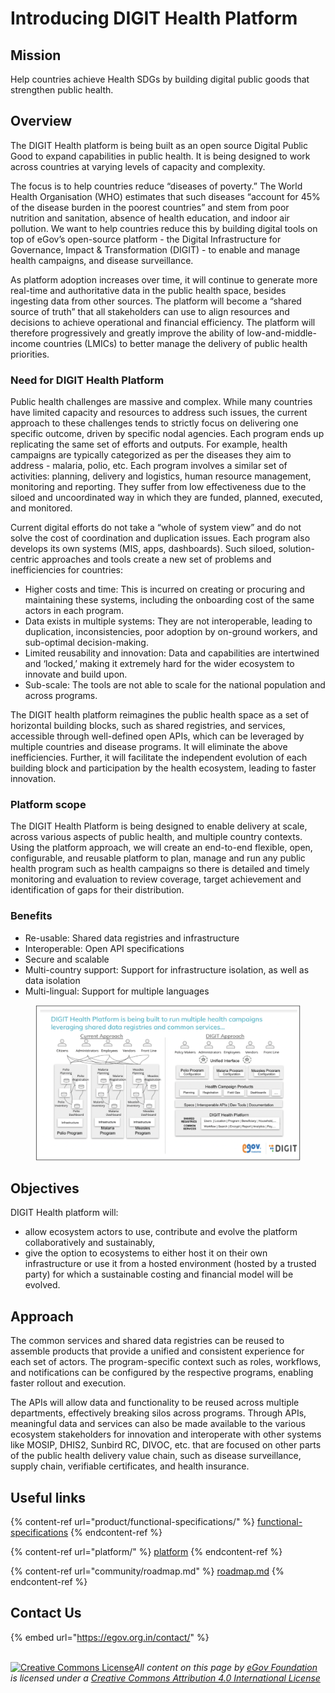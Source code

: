 # Introducing DIGIT Health Platform

## Mission

Help countries achieve Health SDGs by building digital public goods that strengthen public health.

## Overview

The DIGIT Health platform is being built as an open source Digital Public Good to expand capabilities in public health. It is being designed to work across countries at varying levels of capacity and complexity.

The focus is to help countries reduce “diseases of poverty.” The World Health Organisation (WHO) estimates that such diseases “account for 45% of the disease burden in the poorest countries” and stem from poor nutrition and sanitation, absence of health education, and indoor air pollution. We want to help countries reduce this by building digital tools on top of eGov’s open-source platform - the Digital Infrastructure for Governance, Impact & Transformation (DIGIT) - to enable and manage health campaigns, and disease surveillance.

As platform adoption increases over time, it will continue to generate more real-time and authoritative data in the public health space, besides ingesting data from other sources. The platform will become a “shared source of truth” that all stakeholders can use to align resources and decisions to achieve operational and financial efficiency. The platform will therefore progressively and greatly improve the ability of low-and-middle-income countries (LMICs) to better manage the delivery of public health priorities.

### Need for DIGIT Health Platform

Public health challenges are massive and complex. While many countries have limited capacity and resources to address such issues, the current approach to these challenges tends to strictly focus on delivering one specific outcome, driven by specific nodal agencies. Each program ends up replicating the same set of efforts and outputs. For example, health campaigns are typically categorized as per the diseases they aim to address - malaria, polio, etc. Each program involves a similar set of activities: planning, delivery and logistics, human resource management, monitoring and reporting. They suffer from low effectiveness due to the siloed and uncoordinated way in which they are funded, planned, executed, and monitored.&#x20;

Current digital efforts do not take a “whole of system view” and do not solve the cost of coordination and duplication issues. Each program also develops its own systems (MIS, apps, dashboards). Such siloed, solution-centric approaches and tools create a new set of problems and inefficiencies for countries:

* Higher costs and time: This is incurred on creating or procuring and maintaining these systems, including the onboarding cost of the same actors in each program.
* Data exists in multiple systems: They are not interoperable, leading to duplication, inconsistencies, poor adoption by on-ground workers, and sub-optimal decision-making.
* Limited reusability and innovation: Data and capabilities are intertwined and ‘locked,’ making it extremely hard for the wider ecosystem to innovate and build upon.
* Sub-scale: The tools are not able to scale for the national population and across programs.

The DIGIT health platform reimagines the public health space as a set of horizontal building blocks, such as shared registries, and services, accessible through well-defined open APIs, which can be leveraged by multiple countries and disease programs. It will eliminate the above inefficiencies. Further, it will facilitate the independent evolution of each building block and participation by the health ecosystem, leading to faster innovation.

### Platform scope

The DIGIT Health Platform is being designed to enable delivery at scale, across various aspects of public health, and multiple country contexts. Using the platform approach, we will create an end-to-end flexible, open, configurable, and reusable platform to plan, manage and run any public health program such as health campaigns so there is detailed and timely monitoring and evaluation to review coverage, target achievement and identification of gaps for their distribution.

### Benefits

* Re-usable: Shared data registries and infrastructure
* Interoperable: Open API specifications
* Secure and scalable
* Multi-country support: Support for infrastructure isolation, as well as data isolation
* Multi-lingual: Support for multiple languages

<figure><img src=".gitbook/assets/Screenshot 2023-02-10 at 3.13.43 PM (2).png" alt=""><figcaption></figcaption></figure>

## Objectives

DIGIT Health platform will:

* allow ecosystem actors to use, contribute and evolve the platform collaboratively and sustainably,
* give the option to ecosystems to either host it on their own infrastructure or use it from a hosted environment (hosted by a trusted party) for which a sustainable costing and financial model will be evolved.&#x20;

## Approach

The common services and shared data registries can be reused to assemble products that provide a unified and consistent experience for each set of actors. The program-specific context such as roles, workflows, and notifications can be configured by the respective programs, enabling faster rollout and execution.&#x20;

The APIs will allow data and functionality to be reused across multiple departments, effectively breaking silos across programs. Through APIs, meaningful data and services can also be made available to the various ecosystem stakeholders for innovation and interoperate with other systems like MOSIP, DHIS2, Sunbird RC, DIVOC, etc. that are focused on other parts of the public health delivery value chain, such as disease surveillance, supply chain, verifiable certificates, and health insurance.

## Useful links

{% content-ref url="product/functional-specifications/" %}
[functional-specifications](product/functional-specifications/)
{% endcontent-ref %}

{% content-ref url="platform/" %}
[platform](platform/)
{% endcontent-ref %}

{% content-ref url="community/roadmap.md" %}
[roadmap.md](community/roadmap.md)
{% endcontent-ref %}

## Contact Us

{% embed url="https://egov.org.in/contact/" %}

\
[![Creative Commons License](https://i.creativecommons.org/l/by/4.0/80x15.png)_​_](http://creativecommons.org/licenses/by/4.0/)_All content on this page by_ [_eGov Foundation_](https://egov.org.in/) _is licensed under a_ [_Creative Commons Attribution 4.0 International License_](http://creativecommons.org/licenses/by/4.0/)
